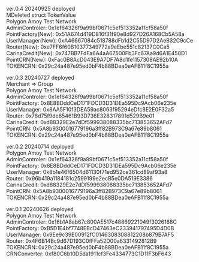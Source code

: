 ver.0.4 20240925 deployed   
MDeleted struct TokenValue  
Polygon Amoy Test Network  
AdminControler: 0x1ef64326f9a99bf0671c5ef513352a11cf58a50f  
PointFactory(New): 0x51A674d419D816f31f90e8d927D26A168Cb5A58a  
UserManager(New): 0xA46667084c518788dFb1d2C55D97D2AeB32C9cCe  
Router(New): 0xe7FF6f60B10377349772a9eEbe551c82137C0Ca5  
CarinaCredit(New): 0x747BB7FdFa6A4aA67500Fb3Fc67Aa9d6A1E450D1  
PointCRN(New): 0xFac0B8AcD043E9A7DF7A8d1fe1157308AE92b10A    
TOKENCRN: 0x29c24a487e95ed0bF4b88BDea0eAFB11f8C1955a  




ver.0.3 20240727 deployed  
Merchant => Group  
Polygon Amoy Test Network  
AdminControler: 0x1ef64326f9a99bf0671c5ef513352a11cf58a50f  
PointFactory: 0x8E8BDddCeD171FDCD3D31DEa595Dc9Acb06e235e  
UserManager: 0x8AA5F10f3DEA59ac8063f95294eDfc8E2E0F32a5  
Router: 0x78d75f9de65461B93D736E328317891d529B9e01  
CarinaCredit: 0xd88329E2e7dDf599938088335bc713853652AFd7  
PointCRN: 0x5A8b9300016779196a3ff82B973C9a67e89b8061    
TOKENCRN: 0x29c24a487e95ed0bF4b88BDea0eAFB11f8C1955a  


  

ver.0.2 20240714 deployed  
Polygon Amoy Test Network  
AdminControler: 0x1ef64326f9a99bf0671c5ef513352a11cf58a50f  
PointFactory: 0x8E8BDddCeD171FDCD3D31DEa595Dc9Acb06e235e  
UserManager: 0x8b1e46f6504d61130f71ed952ce361cd89af93a8  
Router: 0x96b419a1184181c2599199e2ecB5e0DA519E3386  
CarinaCredit: 0xd88329E2e7dDf599938088335bc713853652AFd7  
PointCRN: 0x5A8b9300016779196a3ff82B973C9a67e89b8061    
TOKENCRN: 0x29c24a487e95ed0bF4b88BDea0eAFB11f8C1955a  


  
  
  
ver.0.1 20240626 deployed  
Polygon Amoy Test Network  
AdminControler: 0x16b1A8ab67c800AE517c48869221049f3026188C  
PointFactory: 0xB5D1E4bf7748EBcD47463eC233941797495D4D0B  
UserManager: 0x9Ee9c39E00912fC0146308308812208b879B7AF5  
Router: 0x4F6B14Bc9d67D193C0fFFa52D00a6331492812B9  
TOKENCRN: 0x29c24a487e95ed0bF4b88BDea0eAFB11f8C1955a  
CRNConverter: 0xf80C6b10D5da1911cf3Fe4334773C1D11F3bF643
